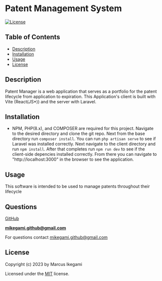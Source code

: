 # Patent Management System

[![License](https://img.shields.io/github/license/marcusikegami/ipin-laravel)](LICENSE.txt)

## Table of Contents

-   [Description](#description)
-   [Installation](#installation)
-   [Usage](#usage)
-   [License](#license)

## Description

Patent Manager is a web application that serves as a portfolio for the patent lifecycle from application to expiration. This Application's client is built with Vite (React(JS\*)) and the server with Laravel.

## Installation

-   NPM, PHP(8.x), and COMPOSER are required for this project. Navigate to the desired directory and clone the git repo. Next from the base directory run `composer install`. You can run `php artisan serve` to see if Laravel was installed correctly. Next navigate to the client directory and run `npm install`. After that completes run `npm run dev` to see if the client-side depencies installed correctly. From there you can navigate to "http://localhost:3000" in the browser to see the application.

## Usage

This software is intended to be used to manage patents throughout their lifecycle

## Questions

[GitHub](https://github.com/marcusikegami)

**mikegami.github@gmail.com**

For questions contact mikegami.github@gmail.com

## License

Copyright (c) 2023 by Marcus Ikegami

Licensed under the [MIT](LICENSE.txt) license.
